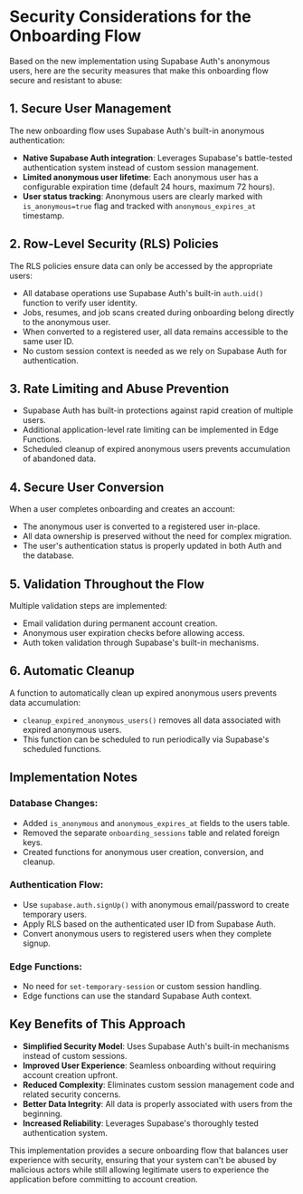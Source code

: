 # Security Considerations for the Onboarding Flow

Based on the new implementation using Supabase Auth's anonymous users, here are the security measures that make this onboarding flow secure and resistant to abuse:

## 1. Secure User Management

The new onboarding flow uses Supabase Auth's built-in anonymous authentication:

- **Native Supabase Auth integration**: Leverages Supabase's battle-tested authentication system instead of custom session management.
- **Limited anonymous user lifetime**: Each anonymous user has a configurable expiration time (default 24 hours, maximum 72 hours).
- **User status tracking**: Anonymous users are clearly marked with `is_anonymous=true` flag and tracked with `anonymous_expires_at` timestamp.

## 2. Row-Level Security (RLS) Policies

The RLS policies ensure data can only be accessed by the appropriate users:

- All database operations use Supabase Auth's built-in `auth.uid()` function to verify user identity.
- Jobs, resumes, and job scans created during onboarding belong directly to the anonymous user.
- When converted to a registered user, all data remains accessible to the same user ID.
- No custom session context is needed as we rely on Supabase Auth for authentication.

## 3. Rate Limiting and Abuse Prevention

- Supabase Auth has built-in protections against rapid creation of multiple users.
- Additional application-level rate limiting can be implemented in Edge Functions.
- Scheduled cleanup of expired anonymous users prevents accumulation of abandoned data.

## 4. Secure User Conversion

When a user completes onboarding and creates an account:

- The anonymous user is converted to a registered user in-place.
- All data ownership is preserved without the need for complex migration.
- The user's authentication status is properly updated in both Auth and the database.

## 5. Validation Throughout the Flow

Multiple validation steps are implemented:

- Email validation during permanent account creation.
- Anonymous user expiration checks before allowing access.
- Auth token validation through Supabase's built-in mechanisms.

## 6. Automatic Cleanup

A function to automatically clean up expired anonymous users prevents data accumulation:

- `cleanup_expired_anonymous_users()` removes all data associated with expired anonymous users.
- This function can be scheduled to run periodically via Supabase's scheduled functions.

## Implementation Notes

### Database Changes:

- Added `is_anonymous` and `anonymous_expires_at` fields to the users table.
- Removed the separate `onboarding_sessions` table and related foreign keys.
- Created functions for anonymous user creation, conversion, and cleanup.

### Authentication Flow:

- Use `supabase.auth.signUp()` with anonymous email/password to create temporary users.
- Apply RLS based on the authenticated user ID from Supabase Auth.
- Convert anonymous users to registered users when they complete signup.

### Edge Functions:

- No need for `set-temporary-session` or custom session handling.
- Edge functions can use the standard Supabase Auth context.

## Key Benefits of This Approach

- **Simplified Security Model**: Uses Supabase Auth's built-in mechanisms instead of custom sessions.
- **Improved User Experience**: Seamless onboarding without requiring account creation upfront.
- **Reduced Complexity**: Eliminates custom session management code and related security concerns.
- **Better Data Integrity**: All data is properly associated with users from the beginning.
- **Increased Reliability**: Leverages Supabase's thoroughly tested authentication system.

This implementation provides a secure onboarding flow that balances user experience with security, ensuring that your system can't be abused by malicious actors while still allowing legitimate users to experience the application before committing to account creation.
